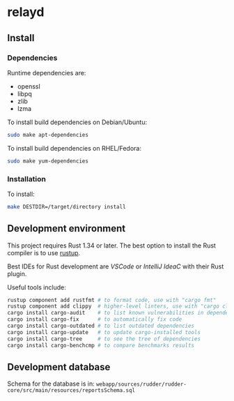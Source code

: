 # relayd

## Install

### Dependencies

Runtime dependencies are:

* openssl
* libpq
* zlib
* lzma

To install build dependencies on Debian/Ubuntu:

```bash
sudo make apt-dependencies
```

To install build dependencies on RHEL/Fedora:

```bash
sudo make yum-dependencies
```

### Installation

To install:

```bash
make DESTDIR=/target/directory install
```

## Development environment

This project requires Rust 1.34 or later.
The best option to install the Rust compiler is to use
[rustup](https://www.rust-lang.org/tools/install).

Best IDEs for Rust development are *VSCode* or *IntelliJ IdeaC*
with their Rust plugin.

Useful tools include:

```bash
rustup component add rustfmt # to format code, use with "cargo fmt"
rustup component add clippy  # higher-level linters, use with "cargo clippy"
cargo install cargo-audit    # to list known vulnerabilities in dependencies
cargo install cargo-fix      # to automatically fix code
cargo install cargo-outdated # to list outdated dependencies
cargo install cargo-update   # to update cargo-installed tools
cargo install cargo-tree     # to see the tree of dependencies
cargo install cargo-benchcmp # to compare benchmarks results
```

## Development database

Schema for the database is in: `webapp/sources/rudder/rudder-core/src/main/resources/reportsSchema.sql`

